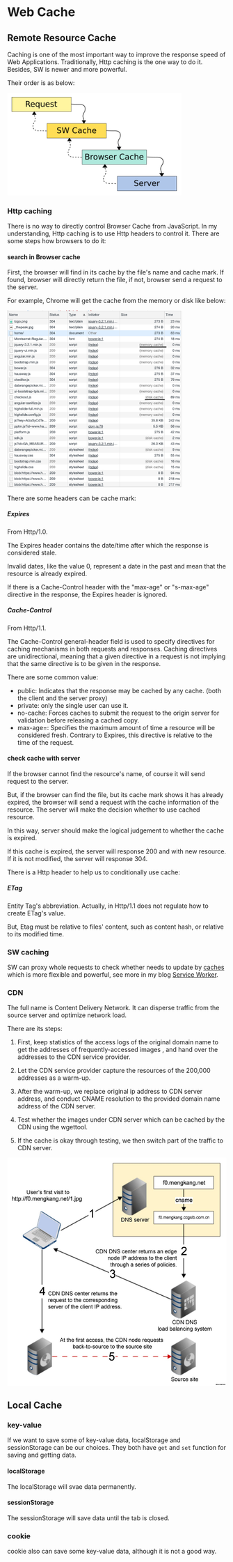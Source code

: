 # Web Cache

## Remote Resource Cache

Caching is one of the most important way to improve the response speed of Web Applications. 
Traditionally, Http caching is the one way to do it. Besides, SW is newer and more powerful.

Their order is as below:

<img src="../assets/cache_order.png" width="400"/>

### Http caching

There is no way to directly control Browser Cache from JavaScript. In my understanding, Http caching is to 
use Http headers to control it. There are some steps how browsers to do it:

#### search in Browser cache

First, the browser will find in its cache by the file's name and cache mark. If found, browser will directly return
the file, if not, browser send a request to the server.

For example, Chrome will get the cache from the memory or disk like below:

<img src="../assets/http_cache_chrome.png" width="400"/>

There are some headers can be cache mark:

##### Expires

From Http/1.0.

The Expires header contains the date/time after which the response is considered stale.

Invalid dates, like the value 0, represent a date in the past and mean that the resource is already expired.

If there is a Cache-Control header with the "max-age" or "s-max-age" directive in the response, the Expires header is ignored.

##### Cache-Control

From Http/1.1.

The Cache-Control general-header field is used to specify directives for caching mechanisms in both requests and responses. Caching directives are unidirectional, meaning that a given directive in a request is not implying that the same directive is to be given in the response.

There are some common value:

* public: Indicates that the response may be cached by any cache. (both the client and the server proxy)
* private: only the single user can use it.
* no-cache: Forces caches to submit the request to the origin server for validation before releasing a cached copy.
* max-age=<seconds>: Specifies the maximum amount of time a resource will be considered fresh. Contrary to Expires, this directive is relative to the time of the request.

#### check cache with server

If the browser cannot find the resource's name, of course it will send request to the server.

But, if the browser can find the file, but its cache mark shows it has already expired, the browser will send a request with the cache information of the resource.
The server will make the decision whether to use cached resource.

In this way, server should make the logical judgement to whether the cache is expired.

If this cache is expired, the server will response 200 and with new resource. If it is not modified, the server will response 304.

There is a Http header to help us to conditionally use cache:

##### ETag

Entity Tag's abbreviation. Actually, in Http/1.1 does not regulate how to create ETag's value.

But, Etag must be relative to files' content, such as content hash, or relative to its modified time.

### SW caching

SW can proxy whole requests to check whether needs to update by [caches](https://developer.mozilla.org/en-US/docs/Web/API/ServiceWorkerGlobalScope/caches) which is more flexible and powerful, see more in my blog [Service Worker](https://github.com/Bert0324/js-playground/blob/master/web/service_worker.md).

### CDN

The full name is Content Delivery Network. It can disperse traffic from the source server and optimize network load.

There are its steps:

1. First, keep statistics of the access logs of the original domain name to get the addresses of frequently-accessed
images , and hand over the addresses to the CDN service provider.

2. Let the CDN service provider capture the resources of the 200,000 addresses as a warm-up.

3. After the warm-up, we replace original ip address to CDN server address, and conduct CNAME resolution
to the provided domain name address of the CDN server.

4. Test whether the images under CDN server which can be cached by the CDN using the wgettool.

5. If the cache is okay through testing, we then switch part of the traffic to CDN server.

<img src="../assets/cdn_steps.jpg" width="600"/>

## Local Cache

### key-value

If we want to save some of key-value data, localStorage and sessionStorage can be our choices. They both have `get` and `set` function for saving and getting data.

#### localStorage

The localStorage will svae data permanently.

#### sessionStorage

The sessionStorage will save data until the tab is closed.

### cookie

cookie also can save some key-value data, although it is not a good way.
